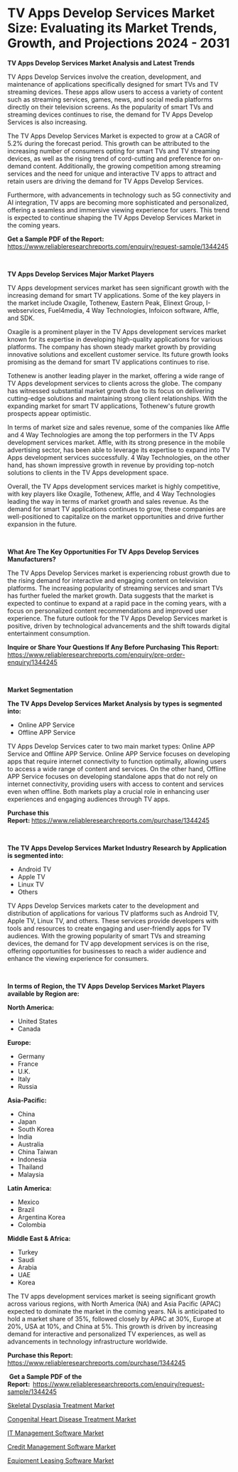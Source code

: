 <p><h1>TV Apps Develop Services Market Size: Evaluating its Market Trends, Growth, and Projections 2024 - 2031</h1></p><p><strong>TV Apps Develop Services Market Analysis and Latest Trends</strong></p>
<p><p>TV Apps Develop Services involve the creation, development, and maintenance of applications specifically designed for smart TVs and TV streaming devices. These apps allow users to access a variety of content such as streaming services, games, news, and social media platforms directly on their television screens. As the popularity of smart TVs and streaming devices continues to rise, the demand for TV Apps Develop Services is also increasing.</p><p>The TV Apps Develop Services Market is expected to grow at a CAGR of 5.2% during the forecast period. This growth can be attributed to the increasing number of consumers opting for smart TVs and TV streaming devices, as well as the rising trend of cord-cutting and preference for on-demand content. Additionally, the growing competition among streaming services and the need for unique and interactive TV apps to attract and retain users are driving the demand for TV Apps Develop Services.</p><p>Furthermore, with advancements in technology such as 5G connectivity and AI integration, TV apps are becoming more sophisticated and personalized, offering a seamless and immersive viewing experience for users. This trend is expected to continue shaping the TV Apps Develop Services Market in the coming years.</p></p>
<p><strong>Get a Sample PDF of the Report:&nbsp;</strong> <a href="https://www.reliableresearchreports.com/enquiry/request-sample/1344245">https://www.reliableresearchreports.com/enquiry/request-sample/1344245</a></p>
<p>&nbsp;</p>
<p><strong>TV Apps Develop Services Major Market Players</strong></p>
<p><p>TV Apps development services market has seen significant growth with the increasing demand for smart TV applications. Some of the key players in the market include Oxagile, Tothenew, Eastern Peak, Elinext Group, I-webservices, Fuel4media, 4 Way Technologies, Infoicon software, Affle, and SDK.</p><p>Oxagile is a prominent player in the TV Apps development services market known for its expertise in developing high-quality applications for various platforms. The company has shown steady market growth by providing innovative solutions and excellent customer service. Its future growth looks promising as the demand for smart TV applications continues to rise.</p><p>Tothenew is another leading player in the market, offering a wide range of TV Apps development services to clients across the globe. The company has witnessed substantial market growth due to its focus on delivering cutting-edge solutions and maintaining strong client relationships. With the expanding market for smart TV applications, Tothenew's future growth prospects appear optimistic.</p><p>In terms of market size and sales revenue, some of the companies like Affle and 4 Way Technologies are among the top performers in the TV Apps development services market. Affle, with its strong presence in the mobile advertising sector, has been able to leverage its expertise to expand into TV Apps development services successfully. 4 Way Technologies, on the other hand, has shown impressive growth in revenue by providing top-notch solutions to clients in the TV Apps development space.</p><p>Overall, the TV Apps development services market is highly competitive, with key players like Oxagile, Tothenew, Affle, and 4 Way Technologies leading the way in terms of market growth and sales revenue. As the demand for smart TV applications continues to grow, these companies are well-positioned to capitalize on the market opportunities and drive further expansion in the future.</p></p>
<p>&nbsp;</p>
<p><strong>What Are The Key Opportunities For TV Apps Develop Services Manufacturers?</strong></p>
<p><p>The TV Apps Develop Services market is experiencing robust growth due to the rising demand for interactive and engaging content on television platforms. The increasing popularity of streaming services and smart TVs has further fueled the market growth. Data suggests that the market is expected to continue to expand at a rapid pace in the coming years, with a focus on personalized content recommendations and improved user experience. The future outlook for the TV Apps Develop Services market is positive, driven by technological advancements and the shift towards digital entertainment consumption.</p></p>
<p><strong>Inquire or Share Your Questions If Any Before Purchasing This Report:</strong> <a href="https://www.reliableresearchreports.com/enquiry/pre-order-enquiry/1344245">https://www.reliableresearchreports.com/enquiry/pre-order-enquiry/1344245</a></p>
<p>&nbsp;</p>
<p><strong>Market Segmentation</strong></p>
<p><strong>The TV Apps Develop Services Market Analysis by types is segmented into:</strong></p>
<p><ul><li>Online APP Service</li><li>Offline APP Service</li></ul></p>
<p><p>TV Apps Develop Services cater to two main market types: Online APP Service and Offline APP Service. Online APP Service focuses on developing apps that require internet connectivity to function optimally, allowing users to access a wide range of content and services. On the other hand, Offline APP Service focuses on developing standalone apps that do not rely on internet connectivity, providing users with access to content and services even when offline. Both markets play a crucial role in enhancing user experiences and engaging audiences through TV apps.</p></p>
<p><strong>Purchase this Report:&nbsp;</strong><a href="https://www.reliableresearchreports.com/purchase/1344245">https://www.reliableresearchreports.com/purchase/1344245</a></p>
<p>&nbsp;</p>
<p><strong>The TV Apps Develop Services Market Industry Research by Application is segmented into:</strong></p>
<p><ul><li>Android TV</li><li>Apple TV</li><li>Linux TV</li><li>Others</li></ul></p>
<p><p>TV Apps Develop Services markets cater to the development and distribution of applications for various TV platforms such as Android TV, Apple TV, Linux TV, and others. These services provide developers with tools and resources to create engaging and user-friendly apps for TV audiences. With the growing popularity of smart TVs and streaming devices, the demand for TV app development services is on the rise, offering opportunities for businesses to reach a wider audience and enhance the viewing experience for consumers.</p></p>
<p>&nbsp;</p>
<p><strong>In terms of Region, the TV Apps Develop Services Market Players available by Region are:</strong></p>
<p>
    <p> <strong> North America: </strong>
        <ul>
            <li>United States</li>
            <li>Canada</li>
        </ul>
        </p> 
    <p> <strong> Europe: </strong>
        <ul>
            <li>Germany</li>
            <li>France</li>
            <li>U.K.</li>
            <li>Italy</li>
            <li>Russia</li>
        </ul>
        </p> 
    <p> <strong> Asia-Pacific: </strong>
        <ul>
            <li>China</li>
            <li>Japan</li>
            <li>South Korea</li>
            <li>India</li>
            <li>Australia</li>
            <li>China Taiwan</li>
            <li>Indonesia</li>
            <li>Thailand</li>
            <li>Malaysia</li>
        </ul>
        </p> 
    <p> <strong> Latin America: </strong>
        <ul>
            <li>Mexico</li>
            <li>Brazil</li>
            <li>Argentina Korea</li>
            <li>Colombia</li>
        </ul>
        </p> 
    <p> <strong> Middle East & Africa: </strong>
        <ul>
            <li>Turkey</li>
            <li>Saudi</li>
            <li>Arabia</li>
            <li>UAE</li>
            <li>Korea</li>
        </ul>
    </p>
    </p>
<p><p>The TV apps development services market is seeing significant growth across various regions, with North America (NA) and Asia Pacific (APAC) expected to dominate the market in the coming years. NA is anticipated to hold a market share of 35%, followed closely by APAC at 30%, Europe at 20%, USA at 10%, and China at 5%. This growth is driven by increasing demand for interactive and personalized TV experiences, as well as advancements in technology infrastructure worldwide.</p></p>
<p><strong>Purchase this Report: </strong><a href="https://www.reliableresearchreports.com/purchase/1344245">https://www.reliableresearchreports.com/purchase/1344245</a></p>
<p>&nbsp;<strong>Get a Sample PDF of the Report:&nbsp;&nbsp;</strong><a href="https://www.reliableresearchreports.com/enquiry/request-sample/1344245">https://www.reliableresearchreports.com/enquiry/request-sample/1344245</a></p>
<p><strong></strong></p>
<p><p><a href="https://medium.com/@krithi.reportprime/decoding-skeletal-dysplasia-treatment-market-metrics-market-share-trends-and-growth-patterns-dcefd9e75e72">Skeletal Dysplasia Treatment Market</a></p><p><a href="https://medium.com/@krithi.reportprime/congenital-heart-disease-treatment-nbsp-market-focuses-on-market-share-size-and-projected-forecast-7e5adaf8e868">Congenital Heart Disease Treatment Market</a></p><p><a href="https://medium.com/@floyziemann8756/it-management-software-market-analysis-and-sze-forecasted-for-period-from-2024-to-2031-6edae3e968a4">IT Management Software Market</a></p><p><a href="https://medium.com/@floyziemann8756/credit-management-software-market-trends-forecast-and-competitive-analysis-to-2031-036b2acf7d09">Credit Management Software Market</a></p><p><a href="https://medium.com/@josueherzog/equipment-leasing-software-market-insights-into-market-cagr-market-trends-and-growth-strategies-72223e847b04">Equipment Leasing Software Market</a></p></p>